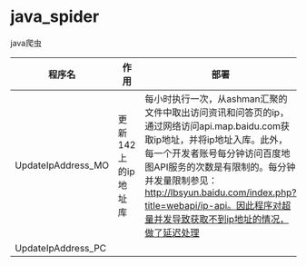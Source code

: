 # java_spider
java爬虫

| 程序名 | 作用 | 部署 |
|----|----|----|
| UpdateIpAddress_MO | 更新142上的ip地址库 | 每小时执行一次，从ashman汇聚的文件中取出访问资讯和问答页的ip，通过网络访问api.map.baidu.com获取ip地址，并将ip地址入库。此外，每一个开发者账号每分钟访问百度地图API服务的次数是有限制的。每分钟并发量限制参见：http://lbsyun.baidu.com/index.php?title=webapi/ip-api。因此程序对超量并发导致获取不到ip地址的情况，做了延迟处理 |
| UpdateIpAddress_PC | | |
